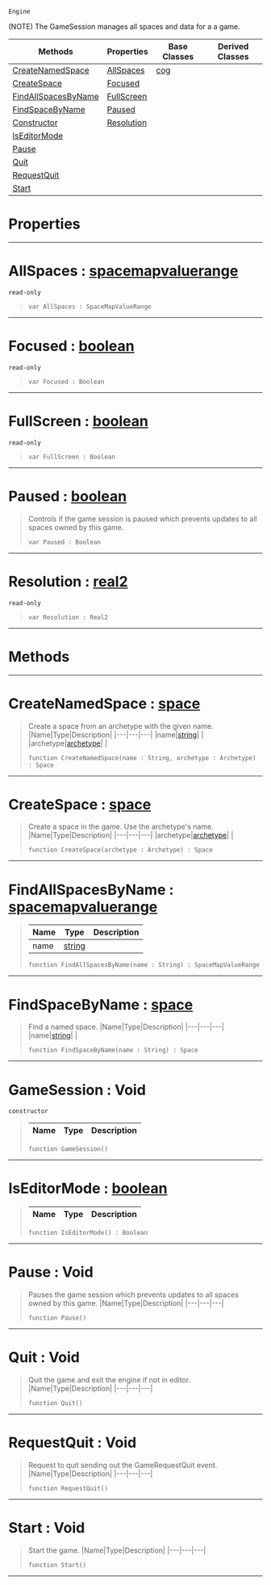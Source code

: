  `Engine`

(NOTE) The GameSession manages all spaces and data for a a game.

|Methods|Properties|Base Classes|Derived Classes|
|---|---|---|---|
|[ CreateNamedSpace](https://github.com/zeroengineteam/ZeroDocs/code_reference/class_reference/gamesession.markdown#createnamedspace-zero-en)|[ AllSpaces](https://github.com/zeroengineteam/ZeroDocs/code_reference/class_reference/gamesession.markdown#allspaces-zero-engine-do)|[cog](https://github.com/zeroengineteam/ZeroDocs/code_reference/class_reference/cog.markdown)| |
|[ CreateSpace](https://github.com/zeroengineteam/ZeroDocs/code_reference/class_reference/gamesession.markdown#createspace-zero-engine)|[ Focused](https://github.com/zeroengineteam/ZeroDocs/code_reference/class_reference/gamesession.markdown#focused-zero-engine-docu)| | |
|[ FindAllSpacesByName](https://github.com/zeroengineteam/ZeroDocs/code_reference/class_reference/gamesession.markdown#findallspacesbyname-zero)|[ FullScreen](https://github.com/zeroengineteam/ZeroDocs/code_reference/class_reference/gamesession.markdown#fullscreen-zero-engine-d)| | |
|[ FindSpaceByName](https://github.com/zeroengineteam/ZeroDocs/code_reference/class_reference/gamesession.markdown#findspacebyname-zero-eng)|[ Paused](https://github.com/zeroengineteam/ZeroDocs/code_reference/class_reference/gamesession.markdown#paused-zero-engine-docum)| | |
|[ Constructor](https://github.com/zeroengineteam/ZeroDocs/code_reference/class_reference/gamesession.markdown#gamesession-void)|[ Resolution](https://github.com/zeroengineteam/ZeroDocs/code_reference/class_reference/gamesession.markdown#resolution-zero-engine-d)| | |
|[ IsEditorMode](https://github.com/zeroengineteam/ZeroDocs/code_reference/class_reference/gamesession.markdown#iseditormode-zero-engine)| | | |
|[ Pause](https://github.com/zeroengineteam/ZeroDocs/code_reference/class_reference/gamesession.markdown#pause-void)| | | |
|[ Quit](https://github.com/zeroengineteam/ZeroDocs/code_reference/class_reference/gamesession.markdown#quit-void)| | | |
|[ RequestQuit](https://github.com/zeroengineteam/ZeroDocs/code_reference/class_reference/gamesession.markdown#requestquit-void)| | | |
|[ Start](https://github.com/zeroengineteam/ZeroDocs/code_reference/class_reference/gamesession.markdown#start-void)| | | |


 #  Properties


---  
 #  AllSpaces : [spacemapvaluerange](https://github.com/zeroengineteam/ZeroDocs/code_reference/class_reference/spacemapvaluerange.markdown)

 `read-only`

> 
> ``` lang=cpp, name=Zilch
> var AllSpaces : SpaceMapValueRange


---  
 #  Focused : [boolean](https://github.com/zeroengineteam/ZeroDocs/code_reference/zilch_base_types/boolean.markdown)

 `read-only`

> 
> ``` lang=cpp, name=Zilch
> var Focused : Boolean


---  
 #  FullScreen : [boolean](https://github.com/zeroengineteam/ZeroDocs/code_reference/zilch_base_types/boolean.markdown)

 `read-only`

> 
> ``` lang=cpp, name=Zilch
> var FullScreen : Boolean


---  
 #  Paused : [boolean](https://github.com/zeroengineteam/ZeroDocs/code_reference/zilch_base_types/boolean.markdown)

> Controls if the game session is paused which prevents updates to all spaces owned by this game.
> ``` lang=cpp, name=Zilch
> var Paused : Boolean


---  
 #  Resolution : [real2](https://github.com/zeroengineteam/ZeroDocs/code_reference/zilch_base_types/real2.markdown)

 `read-only`

> 
> ``` lang=cpp, name=Zilch
> var Resolution : Real2


---  
 #  Methods


---  
 #  CreateNamedSpace : [space](https://github.com/zeroengineteam/ZeroDocs/code_reference/class_reference/space.markdown)

> Create a space from an archetype with the given name.
> |Name|Type|Description|
> |---|---|---|
> |name|[string](https://github.com/zeroengineteam/ZeroDocs/code_reference/zilch_base_types/string.markdown)| |
> |archetype|[archetype](https://github.com/zeroengineteam/ZeroDocs/code_reference/class_reference/archetype.markdown)| |
> ``` lang=cpp, name=Zilch
> function CreateNamedSpace(name : String, archetype : Archetype) : Space
> ``` 


---  
 #  CreateSpace : [space](https://github.com/zeroengineteam/ZeroDocs/code_reference/class_reference/space.markdown)

> Create a space in the game. Use the archetype's name.
> |Name|Type|Description|
> |---|---|---|
> |archetype|[archetype](https://github.com/zeroengineteam/ZeroDocs/code_reference/class_reference/archetype.markdown)| |
> ``` lang=cpp, name=Zilch
> function CreateSpace(archetype : Archetype) : Space
> ``` 


---  
 #  FindAllSpacesByName : [spacemapvaluerange](https://github.com/zeroengineteam/ZeroDocs/code_reference/class_reference/spacemapvaluerange.markdown)

> 
> |Name|Type|Description|
> |---|---|---|
> |name|[string](https://github.com/zeroengineteam/ZeroDocs/code_reference/zilch_base_types/string.markdown)| |
> ``` lang=cpp, name=Zilch
> function FindAllSpacesByName(name : String) : SpaceMapValueRange
> ``` 


---  
 #  FindSpaceByName : [space](https://github.com/zeroengineteam/ZeroDocs/code_reference/class_reference/space.markdown)

> Find a named space.
> |Name|Type|Description|
> |---|---|---|
> |name|[string](https://github.com/zeroengineteam/ZeroDocs/code_reference/zilch_base_types/string.markdown)| |
> ``` lang=cpp, name=Zilch
> function FindSpaceByName(name : String) : Space
> ``` 


---  
 #  GameSession : Void

 `constructor`

> 
> |Name|Type|Description|
> |---|---|---|
> ``` lang=cpp, name=Zilch
> function GameSession()
> ``` 


---  
 #  IsEditorMode : [boolean](https://github.com/zeroengineteam/ZeroDocs/code_reference/zilch_base_types/boolean.markdown)

> 
> |Name|Type|Description|
> |---|---|---|
> ``` lang=cpp, name=Zilch
> function IsEditorMode() : Boolean
> ``` 


---  
 #  Pause : Void

> Pauses the game session which prevents updates to all spaces owned by this game.
> |Name|Type|Description|
> |---|---|---|
> ``` lang=cpp, name=Zilch
> function Pause()
> ``` 


---  
 #  Quit : Void

> Quit the game and exit the engine if not in editor.
> |Name|Type|Description|
> |---|---|---|
> ``` lang=cpp, name=Zilch
> function Quit()
> ``` 


---  
 #  RequestQuit : Void

> Request to quit sending out the GameRequestQuit event.
> |Name|Type|Description|
> |---|---|---|
> ``` lang=cpp, name=Zilch
> function RequestQuit()
> ``` 


---  
 #  Start : Void

> Start the game.
> |Name|Type|Description|
> |---|---|---|
> ``` lang=cpp, name=Zilch
> function Start()
> ``` 


---  
 

 